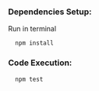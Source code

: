 ### Dependencies Setup:
Run in terminal
```
  npm install
```
### Code Execution:
```
  npm test
```
